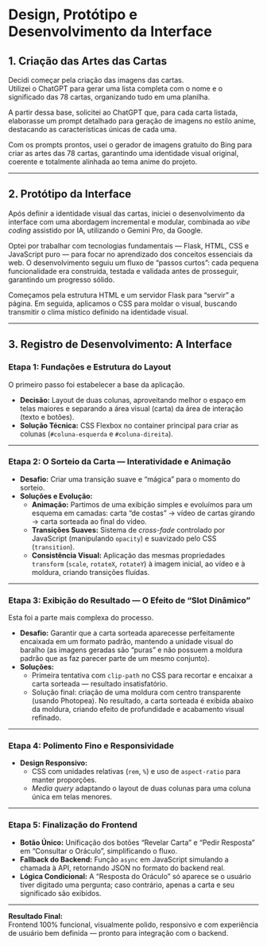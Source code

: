 # Design, Protótipo e Desenvolvimento da Interface

## 1. Criação das Artes das Cartas

Decidi começar pela criação das imagens das cartas.  
Utilizei o ChatGPT para gerar uma lista completa com o nome e o significado das 78 cartas, organizando tudo em uma planilha.  

A partir dessa base, solicitei ao ChatGPT que, para cada carta listada, elaborasse um prompt detalhado para geração de imagens no estilo anime, destacando as características únicas de cada uma.  

Com os prompts prontos, usei o gerador de imagens gratuito do Bing para criar as artes das 78 cartas, garantindo uma identidade visual original, coerente e totalmente alinhada ao tema anime do projeto.

---

## 2. Protótipo da Interface

Após definir a identidade visual das cartas, iniciei o desenvolvimento da interface com uma abordagem incremental e modular, combinada ao *vibe coding* assistido por IA, utilizando o Gemini Pro, da Google.  

Optei por trabalhar com tecnologias fundamentais — Flask, HTML, CSS e JavaScript puro — para focar no aprendizado dos conceitos essenciais da web. O desenvolvimento seguiu um fluxo de “passos curtos”: cada pequena funcionalidade era construída, testada e validada antes de prosseguir, garantindo um progresso sólido.  

Começamos pela estrutura HTML e um servidor Flask para “servir” a página. Em seguida, aplicamos o CSS para moldar o visual, buscando transmitir o clima místico definido na identidade visual.

---

## 3. Registro de Desenvolvimento: A Interface

### Etapa 1: Fundações e Estrutura do Layout

O primeiro passo foi estabelecer a base da aplicação.

- **Decisão:** Layout de duas colunas, aproveitando melhor o espaço em telas maiores e separando a área visual (carta) da área de interação (texto e botões).  
- **Solução Técnica:** CSS Flexbox no container principal para criar as colunas (`#coluna-esquerda` e `#coluna-direita`).  

---

### Etapa 2: O Sorteio da Carta — Interatividade e Animação

- **Desafio:** Criar uma transição suave e “mágica” para o momento do sorteio.  
- **Soluções e Evolução:**  
  - **Animação:** Partimos de uma exibição simples e evoluímos para um esquema em camadas: carta “de costas” → vídeo de cartas girando → carta sorteada ao final do vídeo.  
  - **Transições Suaves:** Sistema de *cross-fade* controlado por JavaScript (manipulando `opacity`) e suavizado pelo CSS (`transition`).  
  - **Consistência Visual:** Aplicação das mesmas propriedades `transform` (`scale`, `rotateX`, `rotateY`) à imagem inicial, ao vídeo e à moldura, criando transições fluídas.

---

### Etapa 3: Exibição do Resultado — O Efeito de “Slot Dinâmico”

Esta foi a parte mais complexa do processo.

- **Desafio:** Garantir que a carta sorteada aparecesse perfeitamente encaixada em um formato padrão, mantendo a unidade visual do baralho (as imagens geradas são “puras” e não possuem a moldura padrão que as faz parecer parte de um mesmo conjunto).  
- **Soluções:**  
  - Primeira tentativa com `clip-path` no CSS para recortar e encaixar a carta sorteada — resultado insatisfatório.  
  - Solução final: criação de uma moldura com centro transparente (usando Photopea). No resultado, a carta sorteada é exibida abaixo da moldura, criando efeito de profundidade e acabamento visual refinado.

---

### Etapa 4: Polimento Fino e Responsividade

- **Design Responsivo:**  
  - CSS com unidades relativas (`rem`, `%`) e uso de `aspect-ratio` para manter proporções.  
  - *Media query* adaptando o layout de duas colunas para uma coluna única em telas menores.

---

### Etapa 5: Finalização do Frontend

- **Botão Único:** Unificação dos botões “Revelar Carta” e “Pedir Resposta” em “Consultar o Oráculo”, simplificando o fluxo.  
- **Fallback do Backend:** Função `async` em JavaScript simulando a chamada à API, retornando JSON no formato do backend real.  
- **Lógica Condicional:** A “Resposta do Oráculo” só aparece se o usuário tiver digitado uma pergunta; caso contrário, apenas a carta e seu significado são exibidos.

---

**Resultado Final:**  
Frontend 100% funcional, visualmente polido, responsivo e com experiência de usuário bem definida — pronto para integração com o backend.
